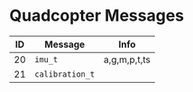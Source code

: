 # Quadcopter Messages

| ID | Message | Info |
|---|---|---|
| 20 | `imu_t` | a,g,m,p,t,ts
| 21 | `calibration_t` |